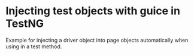 # Injecting test objects with guice in TestNG
Example for injecting a driver object into page objects automatically when using in a test method.